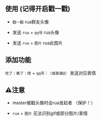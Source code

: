 ## 使用 (记得开启戳一戳)

- ``戳一戳`` rua群友头像

- 发送  ``rua``  + ``qq号`` rua头像

- 发送  ``rua``  + ``图片`` rua此图片

## 添加功能
``吃了｜撕了｜爬``  + ``qq号｜（或直接@）``  发送对应表情

## ⚠️注意

- master被戳头像时会rua发起者 （保护！）

- ``rua``  + ``图片`` 无法识别gif或部分图片/表情 